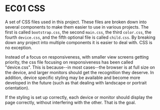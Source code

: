 # EC01 CSS

A set of CSS files used in this project. These files are broken down into several components to make them easier to use in various projects. The first is called `bootstrap.css`, the second `main.css`, the third `color.css`, the fourth `device.css`, and the fifth optional file is called `child.css`. By breaking down any project into multiple components it is easier to deal with. CSS is no exception. 

Instead of a focus on responsiveness, with smaller view screens getting priority, the css file focusing on responsiveness has been called "device.css". This is because--in most cases--the browser is at full size on the device, and larger monitors should get the recognition they deserve. In addition, device specific styling may be available and become more developed in the future (such as that dealing with landscape or portrait orientation). 

If the styling is set up correctly, each device or monitor should display the page correctly, without interfering with the other. That is the goal.
